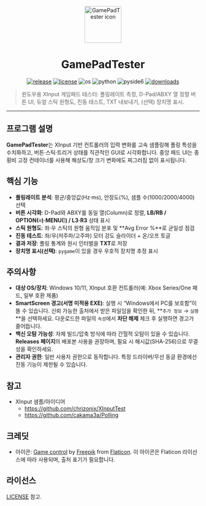 <p align="center">
  <img src="docs/icon.png" width="96" alt="GamePadTester icon" />
</p>
<h1 align="center">GamePadTester</h1>
<p align="center">
  <a href="https://github.com/deuxdoom/GamePadTester/releases"><img src="https://img.shields.io/github/v/release/deuxdoom/GamePadTester?logo=github" alt="release"/></a>
  <a href="https://github.com/deuxdoom/GamePadTester/blob/main/LICENSE"><img src="https://img.shields.io/github/license/deuxdoom/GamePadTester" alt="license"/></a>
  <img src="https://img.shields.io/badge/OS-Windows-0078D6?logo=windows" alt="os"/>
  <img src="https://img.shields.io/badge/Python-3.9%2B-3776AB?logo=python" alt="python"/>
  <img src="https://img.shields.io/badge/GUI-PySide6-41CD52?logo=qt" alt="pyside6"/>
  <a href="https://github.com/deuxdoom/GamePadTester/releases"><img src="https://img.shields.io/github/downloads/deuxdoom/GamePadTester/total?logo=github" alt="downloads"/></a>
</p>

> 윈도우용 XInput 게임패드 테스터: 폴링레이트 측정, D-Pad/ABXY 열 정렬 버튼 UI, 듀얼 스틱 원형도, 진동 테스트, TXT 내보내기, (선택) 장치명 표시.

---

## 프로그램 설명
**GamePadTester**는 XInput 기반 컨트롤러의 입력 변화를 고속 샘플링해 폴링 특성을 수치화하고, 버튼·스틱·트리거 상태를 직관적인 GUI로 시각화합니다. 중앙 패드 UI는 종횡비 고정 컨테이너를 사용해 해상도/창 크기 변화에도 찌그러짐 없이 표시됩니다.

## 핵심 기능
- **폴링레이트 분석**: 평균/중앙값(Hz·ms), 안정도(%), 샘플 수(1000/2000/4000) 선택
- **버튼 시각화**: D-Pad와 ABXY를 동일 열(Column)로 정렬, **LB/RB / OPTION(≡)·MENU(⁝) / L3·R3** 상태 표시
- **스틱 원형도**: 좌·우 스틱의 원형 움직임 분포 및 **Avg Error %**로 균일성 점검
- **진동 테스트**: 좌/우(저주파/고주파) 모터 강도 슬라이더 + 온/오프 토글
- **결과 저장**: 폴링 통계와 원시 인터벌을 **TXT**로 저장
- **장치명 표시(선택)**: `pygame`이 있을 경우 우호적 장치명 추정 표시

## 주의사항
- **대상 OS/장치**: Windows 10/11, XInput 호환 컨트롤러(예: Xbox Series/One 패드, 일부 호환 제품)
- **SmartScreen 경고(서명 미적용 EXE)**: 실행 시 “Windows에서 PC를 보호함”이 뜰 수 있습니다. 신뢰 가능한 출처에서 받은 파일임을 확인한 뒤, **`추가 정보` → `실행`**을 선택하세요. 다운로드한 파일의 `속성`에서 **차단 해제** 체크 후 실행하면 경고가 줄어듭니다.
- **백신 오탐 가능성**: 자체 빌드/압축 방식에 따라 간헐적 오탐이 있을 수 있습니다. **Releases 페이지**의 배포본 사용을 권장하며, 필요 시 해시값(SHA-256)으로 무결성을 확인하세요.
- **관리자 권한**: 일반 사용자 권한으로 동작합니다. 특정 드라이버/무선 동글 환경에선 진동 기능이 제한될 수 있습니다.

## 참고
- XInput 샘플/아이디어
  - https://github.com/chrizonix/XInputTest
  - https://github.com/cakama3a/Polling

## 크레딧
- 아이콘: <a href="https://www.flaticon.com/free-icon/game-control_1722368">Game control</a> by <a href="https://www.flaticon.com/authors/freepik">Freepik</a> from <a href="https://www.flaticon.com/">Flaticon</a>. 이 아이콘은 Flaticon 라이선스에 따라 사용되며, 출처 표기가 필요합니다.

## 라이선스
[LICENSE](LICENSE) 참고.
